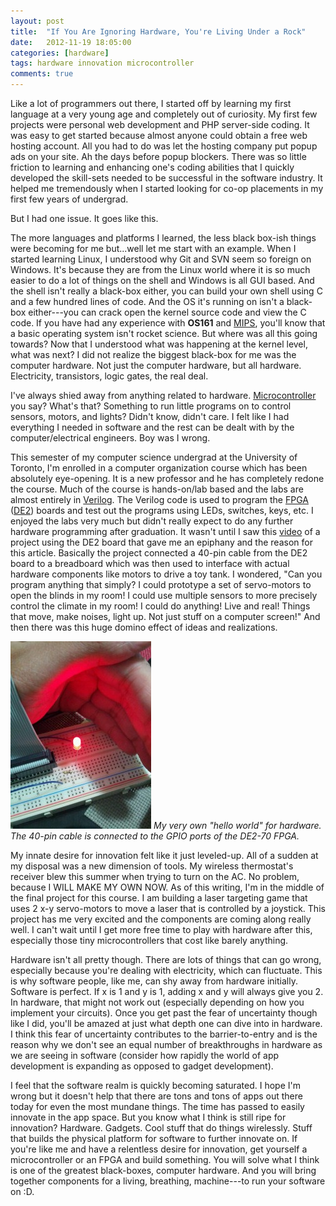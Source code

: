```yaml
---
layout: post
title:  "If You Are Ignoring Hardware, You're Living Under a Rock"
date:   2012-11-19 18:05:00 
categories: [hardware]
tags: hardware innovation microcontroller
comments: true
---
```


Like a lot of programmers out there, I started off by learning my first language at a very young age and completely out 
of curiosity. My first few projects were personal web development and PHP server-side coding. It was easy to get started
because almost anyone could obtain a free web hosting account. All you had to do was let the hosting company put popup 
ads on your site. Ah the days before popup blockers. There was so little friction to learning and enhancing one's 
coding abilities that I quickly developed the skill-sets needed to be successful in the software industry. 
It helped me tremendously when I started looking for co-op placements in my first few years of undergrad. 
 
But I had one issue. It goes like this.

<!--more-->

The more languages and platforms I learned, the less black box-ish things were becoming for me but...well let me start
with an example. When I started learning Linux, I understood why Git and SVN seem so foreign on Windows. It's because 
they are from the Linux world where it is so much easier to do a lot of things on the shell and Windows is all GUI 
based. And the shell isn't really a black-box either, you can build your own shell using C and a few hundred lines of 
code. And the OS it's running on isn't a black-box either---you can crack open the kernel source code and view the C 
code. If you have had any experience with **OS161** and 
[MIPS](http://en.wikipedia.org/wiki/MIPS_architecture), you'll know that a basic operating system isn't rocket science.
But where was all this going towards? Now that I understood what was happening at the kernel level, what was next? 
I did not realize the biggest black-box for me was the computer hardware. Not just the computer hardware, but all 
hardware. Electricity, transistors, logic gates, the real deal.

I've always shied away from anything related to hardware.
[Microcontroller](http://en.wikipedia.org/wiki/Microcontroller) you say? What's that? Something to run little programs 
on to control sensors, motors, and lights? Didn't know, didn't care. I felt like I had everything I needed in software 
and the rest can be dealt with by the computer/electrical engineers. Boy was I wrong.

This semester of my computer science undergrad at the University of Toronto, I'm enrolled in a computer organization 
course which has been absolutely eye-opening. It is a new professor and he has completely redone the course. Much of the
course is hands-on/lab based and the labs are almost entirely in [Verilog](http://en.wikipedia.org/wiki/Verilog). The 
Verilog code is used to program the [FPGA](http://en.wikipedia.org/wiki/Field-programmable_gate_array) 
([DE2](https://www.altera.com/solutions/partners/partner-profile/terasic-inc-/board/altera-de2-115-development-and-education-board.html))
boards and test out the programs using LEDs, switches, keys, etc. I enjoyed the labs very much but didn't really expect 
to do any further hardware programming after graduation. It wasn't until I saw this [video](https://www.youtube.com/watch?v=VSVQAATxdro) 
of a project using the DE2 board that gave me an epiphany and the reason for this article. Basically the project 
connected a 40-pin cable from the DE2 board to a breadboard which was then used to interface with actual hardware 
components like motors to drive a toy tank. I wondered, "Can you program anything that simply? I could prototype a set 
of servo-motors to open the blinds in my room! I could use multiple sensors to more precisely control the climate in my 
room! I could do anything! Live and real! Things that move, make noises, light up. Not just stuff on a computer screen!"
And then there was this huge domino effect of ideas and realizations.

![Red LED Programmed to be On Using FPGA](/img/posts/my-hello-world-of-hardware.jpg)
*My very own "hello world" for hardware. The 40-pin cable is connected to the GPIO ports of the DE2-70 FPGA.*

My innate desire for innovation felt like it just leveled-up. All of a sudden at my disposal was a new dimension of 
tools. My wireless thermostat's receiver blew this summer when trying to turn on the AC. No problem, because I WILL 
MAKE MY OWN NOW. As of this writing, I'm in the middle of the final project for this course. I am building a laser 
targeting game that uses 2 x-y servo-motors to move a laser that is controlled by a joystick. This project has me very 
excited and the components are coming along really well. I can't wait until I get more free time to play with hardware 
after this, especially those tiny microcontrollers that cost like barely anything.

Hardware isn't all pretty though. There are lots of things that can go wrong, especially because you're dealing with 
electricity, which can fluctuate. This is why software people, like me, can shy away from hardware initially. Software 
is perfect. If x is 1 and y is 1, adding x and y will always give you 2\. In hardware, that might not work out 
(especially depending on how you implement your circuits). Once you get past the fear of uncertainty though like I did, 
you'll be amazed at just what depth one can dive into in hardware. I think this fear of uncertainty contributes to the 
barrier-to-entry and is the reason why we don't see an equal number of breakthroughs in hardware as we are seeing in 
software (consider how rapidly the world of app development is expanding as opposed to gadget development).

I feel that the software realm is quickly becoming saturated. I hope I'm wrong but it doesn't help that there are tons 
and tons of apps out there today for even the most mundane things. The time has passed to easily innovate in the app 
space. But you know what I think is still ripe for innovation? Hardware. Gadgets. Cool stuff that do things wirelessly. 
Stuff that builds the physical platform for software to further innovate on. If you're like me and have a relentless 
desire for innovation, get yourself a microcontroller or an FPGA and build something. You will solve what I think is one
of the greatest black-boxes, computer hardware. And you will bring together components for a living, breathing,
machine---to run your software on :D.
